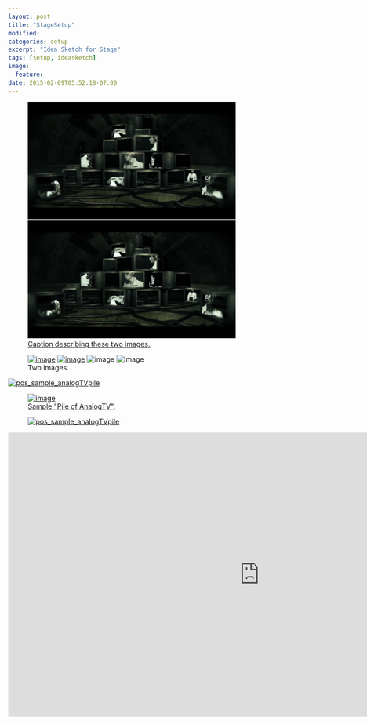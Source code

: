 ```yaml
---
layout: post
title: "StageSetup"
modified:
categories: setup
excerpt: "Idea Sketch for Stage"
tags: [setup, ideasketch]
image:
  feature:
date: 2015-02-09T05:52:18-07:00
---
```


<figure class="half">
	<a href="pos_sample_analogTVpile.jpg"><img src="/images/pos_sample_analogTVpile.jpg" alt="AnalogTV">
	<img src="/images/pos_sample_analogTVpile.png" alt="image">
	<figcaption>Caption describing these two images.</figcaption>
</figure>


<figure class="half">
	<a href="https://farm8.staticflickr.com/7395/16482854292_afe1a83291_c.jpg"><img src="https://farm8.staticflickr.com/7395/16482854292_afe1a83291_c.jpg" alt="image"></a>
	<a href="https://farm8.staticflickr.com/7395/16482854292_afe1a83291_c.jpg"><img src="https://farm8.staticflickr.com/7395/16482854292_afe1a83291_c.jpg" alt="image"></a>
	<img src="https://farm8.staticflickr.com/7395/16482854292_afe1a83291_c.jpg" alt="image">
	<img src="https://farm8.staticflickr.com/7395/16482854292_afe1a83291_c.jpg" alt="image">
	<figcaption>Two images.</figcaption>
</figure>

<a href="https://www.flickr.com/photos/129552486@N08/16482854292" title="pos_sample_analogTVpile by Tatsuya Ishii, on Flickr"><img src="https://farm8.staticflickr.com/7395/16482854292_afe1a83291_c.jpg" width="800" height="453" alt="pos_sample_analogTVpile"></a>

<figure>
	<a href="https://farm8.staticflickr.com/7395/16482854292_afe1a83291_b.jpg"><img src="https://farm8.staticflickr.com/7395/16482854292_afe1a83291_s.jpg" alt="image"></a>
	<figcaption><a href="https://www.flickr.com/photos/129552486@N08/16482854292/" title="pos_sample_analogTVpile by Tatsuya Ishii, on Flickr">Sample "Pile of AnalogTV"</a>.</figcaption>
</figure>

<figure>
    <a href="https://www.flickr.com/photos/129552486@N08/16482854292" title="pos_sample_analogTVpile by Tatsuya Ishii, on Flickr"><img src="https://farm8.staticflickr.com/7395/16482854292_afe1a83291_b.jpg" width="1024" height="580" alt="pos_sample_analogTVpile"></a>
</figure>

<iframe src="https://www.flickr.com/photos/129552486@N08/16482854292/player/" width="1024" height="580" frameborder="0" allowfullscreen webkitallowfullscreen mozallowfullscreen oallowfullscreen msallowfullscreen></iframe>



